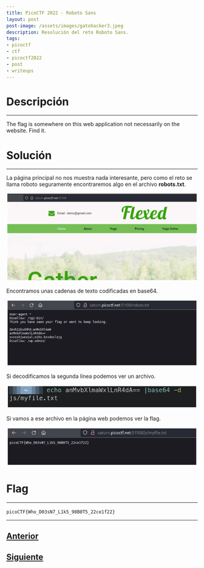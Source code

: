 ```yaml
---
title: PicoCTF 2022 - Roboto Sans
layout: post
post-image: /assets/images/gatohacker3.jpeg 
description: Resolución del reto Roboto Sans. 
tags:
- picoctf
- ctf
- picoctf2022
- post
- writeups
---
```

# Descripción
---

The flag is somewhere on this web application not necessarily on the website. Find it.


# Solución
---

La página principal no nos muestra nada interesante, pero como el reto se llama roboto seguramente encontraremos algo en el archivo **robots.txt**.

![](/assets/images/images-picoctf-2022/roboto-sans-1.png)

Encontramos unas cadenas de texto codificadas en base64.

![](/assets/images/images-picoctf-2022/roboto-sans-2.png)

Si decodificamos la segunda línea podemos ver un archivo.

![](/assets/images/images-picoctf-2022/roboto-sans-3.png)

Si vamos a ese archivo en la página web podemos ver la flag.

![](/assets/images/images-picoctf-2022/roboto-sans-4.png)


# Flag
---

`picoCTF{Who_D03sN7_L1k5_90B0T5_22ce1f22}`

---

## [Anterior](/blog/Power-Cookie)
## [Siguiente](/blog/Secrets)